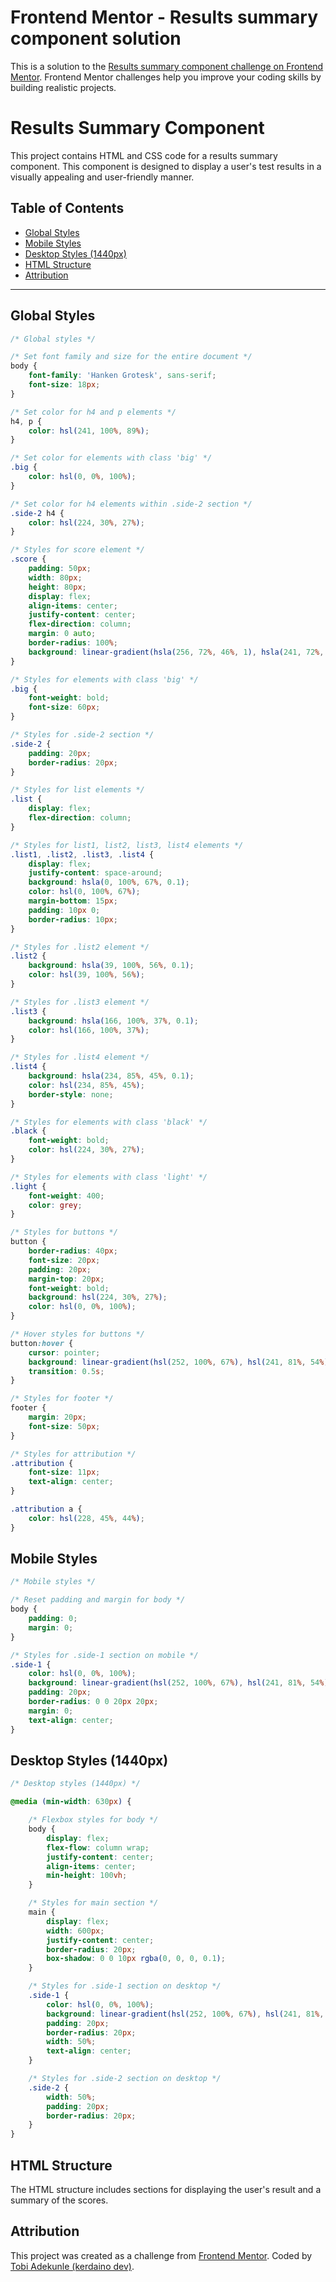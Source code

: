 # Frontend Mentor - Results summary component solution

This is a solution to the [Results summary component challenge on Frontend Mentor](https://www.frontendmentor.io/challenges/results-summary-component-CE_K6s0maV). Frontend Mentor challenges help you improve your coding skills by building realistic projects. 

# Results Summary Component

This project contains HTML and CSS code for a results summary component. This component is designed to display a user's test results in a visually appealing and user-friendly manner.

## Table of Contents

- [Global Styles](#global-styles)
- [Mobile Styles](#mobile-styles)
- [Desktop Styles (1440px)](#desktop-styles-1440px)
- [HTML Structure](#html-structure)
- [Attribution](#attribution)

---

## Global Styles

```css
/* Global styles */

/* Set font family and size for the entire document */
body {
    font-family: 'Hanken Grotesk', sans-serif;
    font-size: 18px;
}

/* Set color for h4 and p elements */
h4, p {
    color: hsl(241, 100%, 89%);
}

/* Set color for elements with class 'big' */
.big {
    color: hsl(0, 0%, 100%);
}

/* Set color for h4 elements within .side-2 section */
.side-2 h4 {
    color: hsl(224, 30%, 27%);
}

/* Styles for score element */
.score {
    padding: 50px;
    width: 80px;
    height: 80px;
    display: flex;
    align-items: center;
    justify-content: center;
    flex-direction: column;
    margin: 0 auto;
    border-radius: 100%;
    background: linear-gradient(hsla(256, 72%, 46%, 1), hsla(241, 72%, 46%, 0));
}

/* Styles for elements with class 'big' */
.big {
    font-weight: bold;
    font-size: 60px;
}

/* Styles for .side-2 section */
.side-2 {
    padding: 20px;
    border-radius: 20px;
}

/* Styles for list elements */
.list {
    display: flex;
    flex-direction: column;
}

/* Styles for list1, list2, list3, list4 elements */
.list1, .list2, .list3, .list4 {
    display: flex;
    justify-content: space-around;
    background: hsla(0, 100%, 67%, 0.1);
    color: hsl(0, 100%, 67%);
    margin-bottom: 15px;
    padding: 10px 0;
    border-radius: 10px;
}

/* Styles for .list2 element */
.list2 {
    background: hsla(39, 100%, 56%, 0.1);
    color: hsl(39, 100%, 56%);
}

/* Styles for .list3 element */
.list3 {
    background: hsla(166, 100%, 37%, 0.1);
    color: hsl(166, 100%, 37%);
}

/* Styles for .list4 element */
.list4 {
    background: hsla(234, 85%, 45%, 0.1);
    color: hsl(234, 85%, 45%);
    border-style: none;
}

/* Styles for elements with class 'black' */
.black {
    font-weight: bold;
    color: hsl(224, 30%, 27%);
}

/* Styles for elements with class 'light' */
.light {
    font-weight: 400;
    color: grey;
}

/* Styles for buttons */
button {
    border-radius: 40px;
    font-size: 20px;
    padding: 20px;
    margin-top: 20px;
    font-weight: bold;
    background: hsl(224, 30%, 27%);
    color: hsl(0, 0%, 100%);
}

/* Hover styles for buttons */
button:hover {
    cursor: pointer;
    background: linear-gradient(hsl(252, 100%, 67%), hsl(241, 81%, 54%));
    transition: 0.5s;
}

/* Styles for footer */
footer {
    margin: 20px;
    font-size: 50px;
}

/* Styles for attribution */
.attribution {
    font-size: 11px;
    text-align: center;
}

.attribution a {
    color: hsl(228, 45%, 44%);
}
```

## Mobile Styles

```css
/* Mobile styles */

/* Reset padding and margin for body */
body {
    padding: 0;
    margin: 0;
}

/* Styles for .side-1 section on mobile */
.side-1 {
    color: hsl(0, 0%, 100%);
    background: linear-gradient(hsl(252, 100%, 67%), hsl(241, 81%, 54%));
    padding: 20px;
    border-radius: 0 0 20px 20px;
    margin: 0;
    text-align: center;
}
```

## Desktop Styles (1440px)

```css
/* Desktop styles (1440px) */

@media (min-width: 630px) {

    /* Flexbox styles for body */
    body {
        display: flex;
        flex-flow: column wrap;
        justify-content: center;
        align-items: center;
        min-height: 100vh;
    }

    /* Styles for main section */
    main {
        display: flex;
        width: 600px;
        justify-content: center;
        border-radius: 20px;
        box-shadow: 0 0 10px rgba(0, 0, 0, 0.1);
    }

    /* Styles for .side-1 section on desktop */
    .side-1 {
        color: hsl(0, 0%, 100%);
        background: linear-gradient(hsl(252, 100%, 67%), hsl(241, 81%, 54%));
        padding: 20px;
        border-radius: 20px;
        width: 50%;
        text-align: center;
    }

    /* Styles for .side-2 section on desktop */
    .side-2 {
        width: 50%;
        padding: 20px;
        border-radius: 20px;
    }
}
```

## HTML Structure

The HTML structure includes sections for displaying the user's result and a summary of the scores.

## Attribution

This project was created as a challenge from [Frontend Mentor](https://www.frontendmentor.io?ref=challenge). Coded by [Tobi Adekunle (kerdaino dev)](https://kerdaino.github.io/portfolio/).